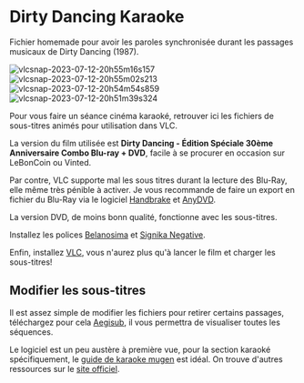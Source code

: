 # Dirty Dancing Karaoke
Fichier homemade pour avoir les paroles synchronisée durant les passages musicaux de Dirty Dancing (1987).

![vlcsnap-2023-07-12-20h55m16s157](https://github.com/user-attachments/assets/fae80a05-30f8-40da-b4e2-cc29783c20e9)
![vlcsnap-2023-07-12-20h55m02s213](https://github.com/user-attachments/assets/89e6c55e-7684-4088-908d-e2a73d59828d)
![vlcsnap-2023-07-12-20h54m54s859](https://github.com/user-attachments/assets/39c2d7f8-3a99-49c8-99de-bed2b679bf00)
![vlcsnap-2023-07-12-20h51m39s324](https://github.com/user-attachments/assets/8b9c1532-61d1-475d-a42a-b91e60d7dd47)


Pour vous faire un séance cinéma karaoké, retrouver ici les fichiers de sous-titres animés pour utilisation dans VLC.

La version du film utilisée est **Dirty Dancing - Édition Spéciale 30ème Anniversaire Combo Blu-ray + DVD**, facile à se procurer en occasion sur LeBonCoin ou Vinted. 

Par contre, VLC supporte mal les sous titres durant la lecture des Blu-Ray, elle même très pénible à activer. Je vous recommande de faire un export en fichier du Blu-Ray via le logiciel [Handbrake](https://handbrake.fr/) et [AnyDVD](https://www.videohelp.com/software/AnyDVD).

La version DVD, de moins bonn qualité, fonctionne avec les sous-titres.

Installez les polices [Belanosima](https://fonts.google.com/specimen/Belanosima) et [Signika Negative](https://fonts.google.com/specimen/Signika+Negative).

Enfin, installez [VLC](https://www.videolan.org/vlc/index.fr.html), vous n'aurez plus qu'à lancer le film et charger les sous-titres!

## Modifier les sous-titres

Il est assez simple de modifier les fichiers pour retirer certains passages, téléchargez pour cela [Aegisub](https://aegisub.org/), il vous permettra de visualiser toutes les séquences.

Le logiciel est un peu austère à première vue, pour la section karaoké spécifiquement, le [guide de karaoke mugen](https://docs.karaokes.moe/fr/contrib-guide/create-karaoke/karaoke/index.html) est idéal. On trouve d'autres ressources sur le [site officiel](https://aegisub.org/docs/latest/tutorials/).
